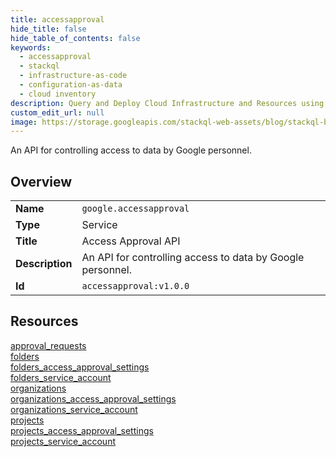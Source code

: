 ```yaml
---
title: accessapproval
hide_title: false
hide_table_of_contents: false
keywords:
  - accessapproval
  - stackql
  - infrastructure-as-code
  - configuration-as-data
  - cloud inventory
description: Query and Deploy Cloud Infrastructure and Resources using SQL
custom_edit_url: null
image: https://storage.googleapis.com/stackql-web-assets/blog/stackql-blog-post-featured-image.png
---
```

An API for controlling access to data by Google personnel.  
    

## Overview
<table><tbody>
<tr><td><b>Name</b></td><td><code>google.accessapproval</code></td></tr>
<tr><td><b>Type</b></td><td>Service</td></tr>
<tr><td><b>Title</b></td><td>Access Approval API</td></tr>
<tr><td><b>Description</b></td><td>An API for controlling access to data by Google personnel.</td></tr>
<tr><td><b>Id</b></td><td><code>accessapproval:v1.0.0</code></td></tr>
</tbody></table>

## Resources
<div class="row">
<div class="providerDocColumn">
<a href="/providers/google/accessapproval/approval_requests/">approval_requests</a><br />
<a href="/providers/google/accessapproval/folders/">folders</a><br />
<a href="/providers/google/accessapproval/folders_access_approval_settings/">folders_access_approval_settings</a><br />
<a href="/providers/google/accessapproval/folders_service_account/">folders_service_account</a><br />
<a href="/providers/google/accessapproval/organizations/">organizations</a><br />
</div>
<div class="providerDocColumn">
<a href="/providers/google/accessapproval/organizations_access_approval_settings/">organizations_access_approval_settings</a><br />
<a href="/providers/google/accessapproval/organizations_service_account/">organizations_service_account</a><br />
<a href="/providers/google/accessapproval/projects/">projects</a><br />
<a href="/providers/google/accessapproval/projects_access_approval_settings/">projects_access_approval_settings</a><br />
<a href="/providers/google/accessapproval/projects_service_account/">projects_service_account</a><br />
</div>
</div>
